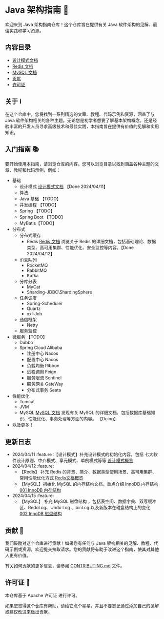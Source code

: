 # Java 架构指南 🚀

欢迎来到 Java 架构指南仓库！这个仓库旨在提供有关 Java 软件架构的见解、最佳实践和学习资源。

## 内容目录

- [设计模式文档](articles/design_patterns/)
- [Redis 文档](articles/redis/)
- [MySQL 文档](articles/mysql/)
- [贡献](CONTRIBUTING.md)
- [许可证](LICENSE)

## 关于 ℹ️

在这个仓库中，您将找到一系列精选的文章、教程、代码示例和资源，涵盖了与 Java 软件架构相关的各种主题。无论您是初学者想要了解基本架构概念，还是经验丰富的开发人员寻求高级技术和最佳实践，本指南旨在提供有价值的见解和实用知识。

## 入门指南 📚

要开始使用本指南，请浏览仓库的内容。您可以浏览目录以找到涵盖各种主题的文章、教程和代码示例，例如：

- 基础
  - 设计模式 [设计模式文档](articles/design_patterns/) 【Done 2024/04/11】
  - 算法
  - Java 基础 【TODO】
  - 并发编程 【TODO】
  - Spring 【TODO】
  - Spring Boot 【TODO】
  - MyBatis【TODO】
- 分布式
  - 分布式缓存
    - Redis [Redis 文档](articles/redis/) 浏览关于 Redis 的详细文档，包括基础理论、数据类型、高可用集群、性能优化、安全监控等内容。【Done 2024/04/12】
  - 消息队列
    - RocketMQ
    - RabbitMQ
    - Kafka
  - 分库分表
    - MyCat
    - Sharding-JDBC\ShardingSphere
  - 任务调度
    - Spring-Scheduler
    - Quartz
    - xxl-Job
  - 通信框架
    - Netty
  - 服务监控
- 微服务 【TODO】
  - Dubbo
  - Spring Cloud Alibaba
    - 注册中心 Nacos
    - 配置中心 Nacos
    - 负载均衡 Ribbon
    - 远程调用 Feign
    - 服务限流 Sentinel
    - 服务网关 GateWay
    - 分布式事务 Seata
- 性能优化
  - Tomcat
  - JVM
  - MySQL [MySQL 文档](articles/mysql/) 发现有关 MySQL 的详细文档，包括数据库基础知识、性能优化、事务处理等方面的内容。 【Doing】
- 以及更多！

## 更新日志
- 2024/04/11 :feature：【设计模式】补充设计模式的初始化内容，包括 七大软件设计原则、中介模式、享元模式、单例模式等等 [设计模式概览](articles/design_patterns/README.md)
- 2024/04/12 :feature: 
  - 【Redis】 补充 Redis 的背景、简介、数据类型使用场景、高可用集群、常用性能优化方式 [Redis文档概览](articles/redis/001%20背景&基础理论.md)
  - 【MySQL】初始化 MySQL 的内存结构文档，重点介绍 InnoDB 内存结构 [001 InnoDB 内存结构](articles/mysql/001%20InnoDB%20内存结构.md)
- 2024/04/15 :feature:
  - 【MySQL】 补充 MySQL 磁盘结构 ，包括表空间、数据字典、双写缓冲区、RedoLog、Undo Log 、binLog 以及新版本在磁盘结构上的变化 [002 InnoDB 磁盘结构](articles/mysql/002%20InnoDB%20磁盘结构.md)

## 贡献 🤝

我们鼓励对这个仓库进行贡献！如果您有任何与 Java 架构相关的见解、教程、代码示例或资源，欢迎提交拉取请求。您的贡献将有助于改进这个指南，使其对其他人更有价值。

有关如何贡献的更多信息，请参阅 [CONTRIBUTING.md](CONTRIBUTING.md) 文件。

## 许可证 📄

本仓库基于 Apache 许可证 进行许可。

如果您觉得这个仓库有帮助，请给它点个星星，并且不要忘记通过添加自己的见解或建议改进来做出贡献。
